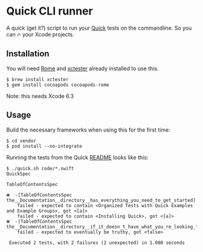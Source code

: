 # Quick CLI runner

A quick (get it?) script to run your [Quick][4] tests on the commandline. 
So you can 🔥 your Xcode projects.

## Installation

You will need [Rome][1] and [xctester][2] already installed to use this.

```shell
$ brew install xctester
$ gem install cocoapods cocoapods-rome
```

Note: this needs Xcode 6.3

## Usage

Build the necessary frameworks when using this for the first time:

```shell
$ cd vendor
$ pod install --no-integrate
```

Running the tests from the Quick [README][3] looks like this:

```shell
$ ./quick.sh code/*.swift
QuickSpec

TableOfContentsSpec

❌  -[TableOfContentsSpec the__Documentation__directory__has_everything_you_need_to_get_started]
	failed - expected to contain <Organized Tests with Quick Examples and Example Groups>, got <[a]>
	failed - expected to contain <Installing Quick>, got <[a]>
❌  -[TableOfContentsSpec the__Documentation__directory__if_it_doesn_t_have_what_you_re_looking_for__needs_to_be_updated]
	failed - expected to eventually be truthy, got <false>

 Executed 2 tests, with 2 failures (2 unexpected) in 1.008 seconds
```


[1]: https://github.com/neonichu/Rome
[2]: https://github.com/neonichu/xctester
[3]: https://github.com/Quick/Quick/blob/master/README.md
[4]: https://github.com/Quick/Quick
